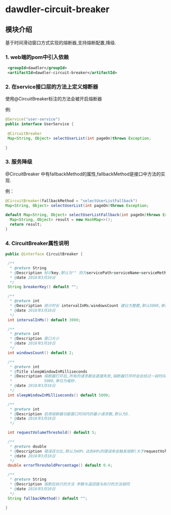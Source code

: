 # dawdler-circuit-breaker

## 模块介绍

基于时间滑动窗口方式实现的熔断器,支持熔断配置,降级.

### 1. web端的pom中引入依赖

```xml
 <groupId>dawdler</groupId>
 <artifactId>dawdler-circuit-breaker</artifactId>
```

### 2. 在service接口层的方法上定义熔断器

使用@CircuitBreaker标注的方法会被开启熔断器

例:

```java
@Service("user-service")
public interface UserService {
 
 @CircuitBreaker
 Map<String, Object> selectUserList(int pageOn)throws Exception;
 
}
```

### 3. 服务降级

@CircuitBreaker 中有fallbackMethod的属性,fallbackMethod是接口中方法的实现.

例：

```java
@CircuitBreaker(fallbackMethod = "selectUserListFallback")
Map<String, Object> selectUserList(int pageOn)throws Exception;
 
default Map<String, Object> selectUserListFallback(int pageOn)throws Exception{
  Map<String, Object> result = new HashMap<>();
  return result;
}
```

### 4. CircuitBreaker属性说明

```java
public @interface CircuitBreaker {

 /**
  * @return String
  * @Description 标识key,默认为"" 则为servicePath+serviceName+serviceMethod组合
  * @date 2018年3月10日
  */
 String breakerKey() default "";

 /**
  * @return int
  * @Description 统计时长 intervalInMs/windowsCount 建议为整数,默认3000,单位为毫秒.
  * @date 2018年3月10日
  */
 int intervalInMs() default 3000;

 /**
  * @return int
  * @Description 窗口大小
  * @date 2018年3月10日
  */
 int windowsCount() default 2;

 /**
  * @return int
  * @Title sleepWindowInMilliseconds
  * @Description 熔断器打开后,所有的请求都会直接失败,熔断器打开时会在经过一段时间后就放行一条请求成功则关闭熔断器,此配置就为指定的这段时间,默认值是
  *              5000,单位为毫秒.
  * @date 2018年3月10日
  */
 int sleepWindowInMilliseconds() default 5000;

 /**
  * @return int
  * @Description 启用熔断器功能窗口时间内的最小请求数,默认为5.
  * @date 2018年3月10日
  */

 int requestVolumeThreshold() default 5;

 /**
  * @return double
  * @Description 错误百分比,默认为40% 达到40%的错误率会触发熔断(大于requestVolumeThreshold)
  * @date 2018年3月10日
  */
 double errorThresholdPercentage() default 0.4;

 /**
  * @return String
  * @Description 熔断后执行的方法 参数与返回值与执行的方法相同
  * @date 2018年3月10日
  */
 String fallbackMethod() default "";

}
```
